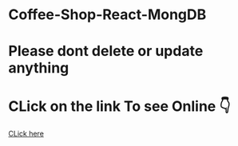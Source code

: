# Coffee-Shop-React-MongDB
# Please dont delete or update anything
# CLick on the link To see Online 👇
[CLick here](https://dragon-news-tuhin.netlify.app/)

